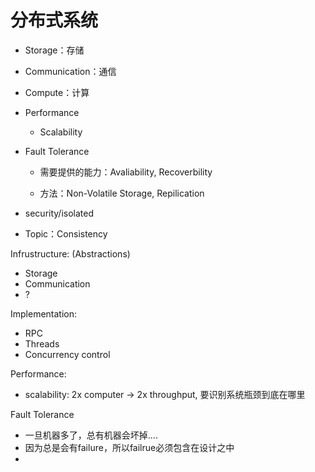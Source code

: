 # 分布式系统

* Storage：存储

* Communication：通信

* Compute：计算



* Performance
  
  * Scalability

* Fault Tolerance
  
  * 需要提供的能力：Avaliability, Recoverbility
  
  * 方法：Non-Volatile Storage, Repilication


* security/isolated
* Topic：Consistency
  

Infrustructure: (Abstractions)
* Storage
* Communication
* ?

Implementation:
* RPC
* Threads
* Concurrency control

Performance:
* scalability: 2x computer -> 2x throughput, 要识别系统瓶颈到底在哪里

Fault Tolerance
* 一旦机器多了，总有机器会坏掉....
* 因为总是会有failure，所以failrue必须包含在设计之中
* 
